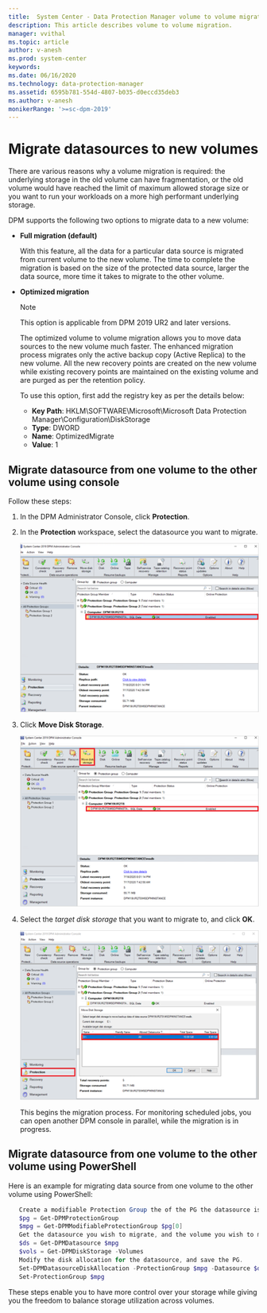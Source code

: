 ```yaml
---
title:  System Center - Data Protection Manager volume to volume migration
description: This article describes volume to volume migration.
manager: vvithal
ms.topic: article
author: v-anesh
ms.prod: system-center
keywords:
ms.date: 06/16/2020
ms.technology: data-protection-manager
ms.assetid: 6595b781-554d-4807-b035-d0eccd35deb3
ms.author: v-anesh
monikerRange: '>=sc-dpm-2019'
---
```


# Migrate datasources to new volumes

There are various reasons why a volume migration is required: the underlying storage in the old volume can have fragmentation, or the old volume would have reached the limit of maximum allowed storage size or you want to run your workloads on a more high performant underlying storage.

DPM supports the following two options to migrate data to a new volume:

- **Full migration (default)**

  With this feature, all the data for a particular data source is migrated from current volume to the new volume. The time to complete the migration is based on the size of the protected data source, larger the data source, more time it takes to migrate to the other volume.

- **Optimized migration**

   > [!NOTE]
   > This option is applicable from DPM 2019 UR2 and later versions.

  The optimized volume to volume migration allows you to move data sources to the new volume much faster. The enhanced migration process migrates only the active backup copy (Active Replica) to the new volume. All the new recovery points are created on the new volume while existing recovery points are maintained on the existing volume and are purged as per the retention policy.

  To use this option, first add the registry key as per the details below:

  - **Key Path**: HKLM\SOFTWARE\Microsoft\Microsoft Data Protection Manager\Configuration\DiskStorage <br>
  - **Type**: DWORD <br>
  - **Name**: OptimizedMigrate <br>
  - **Value**: 1

## Migrate datasource from one volume to the other volume using console

Follow these steps:

1. In the DPM Administrator Console, click **Protection**.

2. In the **Protection** workspace, select the datasource you want to migrate.

   ![Select target workload](./media/volume-volume-migration/move-disk-storage.png)

3. Click **Move Disk Storage**.

   ![Move disk storage](./media/volume-volume-migration/select-target-disk-storage.png)


4. Select the *target disk storage* that you want to migrate to, and click **OK**.

   ![Select target disk storage](./media/volume-volume-migration/select-workload.png)


   This begins the migration process. For monitoring scheduled jobs, you can open another DPM console in parallel, while the migration is in progress.

## Migrate datasource from one volume to the other volume using PowerShell

   Here is an example for migrating data source from one volume to the other volume using PowerShell:

```powershell
   Create a modifiable Protection Group the of the PG the datasource is in.
   $pg = Get-DPMProtectionGroup
   $mpg = Get-DPMModifiableProtectionGroup $pg[0]
   Get the datasource you wish to migrate, and the volume you wish to migrate it to.
   $ds = Get-DPMDatasource $mpg
   $vols = Get-DPMDiskStorage -Volumes
   Modify the disk allocation for the datasource, and save the PG.
   Set-DPMDatasourceDiskAllocation -ProtectionGroup $mpg -Datasource $ds[0] -TargetStorage $vols[0] -MigrateDatasourceDataFromDPM
   Set-ProtectionGroup $mpg
```

   These steps enable you to have more control over your storage while giving you the freedom to balance storage utilization across volumes.
